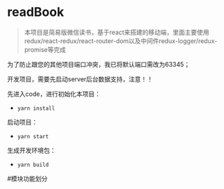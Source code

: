 # readBook
> 本项目是简易版微信读书，基于react来搭建的移动端，里面主要使用redux/react-redux/react-router-dom以及中间件redux-logger/redux-promise等完成

为了防止跟您的其他项目端口冲突，我已将默认端口需改为63345；

开发项目，需要先启动server后台数据支持，注意！！

先进入code，进行初始化本项目：

- `yarn install`

启动项目：

- `yarn start`

生成开发环境包：

- `yarn build`

#模块功能划分




